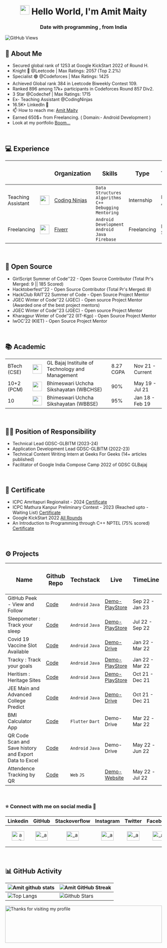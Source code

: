 <h1 align="center"><img src="https://emojis.slackmojis.com/emojis/images/1531849430/4246/blob-sunglasses.gif?1531849430" width="30"/> Hello World, I'm Amit Maity</h1>
<h3 align="center">Date with programming , from India</h3>

![GitHub Views](https://komarev.com/ghpvc/?username=maityamit&color=0e75b6)

<h2 align="left">👋 About Me</h2>

- Secured global rank of 1253 at Google KickStart 2022 of Round H.
- Knight 👑 @Leetcode | Max Ratings: 2057 (Top 2.2%)
- Specialist 🟢 @Codeforces | Max Ratings: 1425
- Achieved Global rank 384 in Leetcode Biweekly Contest 109.
- Ranked 896 among 17k+ participants in Codeforces Round 857 Div2.
- 3 Star @Codechef | Max Ratings: 1715
- Ex- Teaching Assistant @CodingNinjas
- 16.5K+ LinkedIn 🚀
- 📫 How to reach me: [Amit Maity](https://www.linkedin.com/in/maityamit)
- Earned 650$+ from Freelancing. ( Domain:- Android Development )
- Look at my portfolio [Boom...](https://maityamit.github.io/maityamit-portfolio/)

<br>

<h2>💻 Experience  </h2>

| | | <h3>Organization</h3> | <h3>Skills</h3> | <h3>Type</h3> | <h3>TimeLine</h3> |
|-----------|-----------|-----------|-----------|-----------|-----------|
| Teaching Assistant | <img src="https://files.codingninjas.in/0000000000000723.jpg" width="30" height="30"/> | [Coding Ninjas](https://www.codingninjas.com/) | ```Data Structures``` ```Algorithms``` <br> ```C++``` ```Debugging```  ```Mentoring ``` | Internship | Dec 22 - Apr 23 |
| Freelancing | <img src="https://pbs.twimg.com/profile_images/1453339438029869059/Mpk9QXje_400x400.jpg" width="30" height="30"/> | [Fiverr](https://www.fiverr.com/) | ```Android Development``` ```Android``` <br> ```Java``` ```Firebase```  | Freelancing | Mar 22 - Sep 22 |


<br>
<h2 align="left">🥑 Open Source </h2>

- GirlScript Summer of Code’'22 - Open Source Contributor (Total Pr's Merged: 9 || 185 Scored)
- Hacktoberfest’'22 - Open Source Contributor (Total Pr's Merged: 8)
- HackClub RAIT’22 Summer of Code - Open Source Project Mentor
- JGEC Winter of Code’'22 (JGEC) - Open source Project Mentor (Awarded one of the best project mentors)
- JGEC Winter of Code’'23 (JGEC) - Open source Project Mentor 
- Kharagpur Winter of Code’'22 (IIT-Kgp) - Open Source Project Mentor
- IwOC'22 (KIET) - Open Source Project Mentor

<br>

<h2>📚 Academic  </h2>

| | |  || | 
|-----------|-----------|-----------|-----------|-----------|
| BTech (CSE) | <img src="https://www.glbajajgroup.org/img/about-us/new-logo-glbajaj.webp" width="30" height="30"/> | GL Bajaj Instituite of Technology and Management  | 8.27 CGPA | Nov 21 - Current |
| 10+2 (PCM) | <img src="https://upload.wikimedia.org/wikipedia/en/b/b7/West_Bengal_Council_of_Higher_Secondary_Education_Logo.png" width="30" height="30"/> | Bhimeswari Uchcha Sikshayatan (WBCHSE) | 90% | May 19 - Jul 21 |
| 10  | <img src="https://wbbse.wb.gov.in/img/logo.png" width="30" height="30"/> | Bhimeswari Uchcha Sikshayatan (WBBSE) | 95% | Jan 18 - Feb 19 |

<br>
<h2 align="left">🙎‍♂️ Position of Responsibility</h2>

- Technical Lead GDSC-GLBITM (2023-24)
- Application Development Lead GDSC-GLBITM (2022-23)
- Technical Content Writing Intern at Geeks For Geeks (14+ articles published)
- Facilitator of Google India Compose Camp 2022 of GDSC GLBajaj

<br>
<h2 align="left">📄 Certificate</h2>

- ICPC Amritapuri Regionalist - 2024 [Certificate](https://icpc.global/ICPCID/M9USPSPSU9Z0)
- ICPC Mathura Kanpur Preliminary Contest - 2023 (Reached upto - Waiting List) [Certificate](https://icpc.global/ICPCID/M9USPSPSU9Z0)
- Google KickStart 2022 [All Rounds](https://drive.google.com/file/d/1ho68pzGu8Y2L7V-UK7EN9zArwQ51EOhB/view)
- An Introduction to Programming through C++ NPTEL (75% scored) [Certificate](https://drive.google.com/file/d/1uZq-C9cR4jRb_UMYNCJX97JPdyii-cnb/view)


<br>

<h2>⚙️ Projects  </h2>

| <h3>Name</h3> | <h3>Github Repo</h3> | <h3>Techstack</h3> | <h3>Live</h3> | <h3>TimeLine</h3> |
|-----------|-----------|-----------|-----------|-----------|
| GitHub Peek - View and Follow | [Code](https://github.com/maityamit/Github-Peek-Android-App) | ```Android``` ```Java``` | [Demo-PlayStore](https://play.google.com/store/apps/details?id=githubpeekbyamit.example.githubpeek) | Sep 22 - Jan 23 |
| Sleepometer : Track your sleep | [Code](https://github.com/maityamit/Sleepometer-Android-App) | ```Android``` ```Java``` | [Demo-PlayStore](https://play.google.com/store/apps/details?id=sleepometerbyamitmaity.example.sleepometer) | Jul 22 - Sep 22 |
| Covid 19 Vaccine Slot Available | [Code](https://github.com/maityamit/Tracky-Track-your-goals-or-targets) | ```Android``` ```Java``` | [Demo-Drive](https://drive.google.com/file/d/1bSiO13LAU5NEyg6Hj9WSK1Sv1PNWO3a7/view) | Jan 22 - Mar 22 |
| Tracky : Track your goals | [Code](https://github.com/maityamit/Tracky-Track-your-goals-or-targets) | ```Android``` ```Java``` | [Demo-PlayStore](https://play.google.com/store/apps/details?id=achivementtrackerbyamit.example.achivetracker) | Jan 22 - Mar 22 |
| Heritism : Heritage Sites | [Code](https://github.com/maityamit/Heritsm-Heritage_of_India-Application) | ```Android``` ```Java``` | [Demo-PlayStore](https://play.google.com/store/apps/details?id=heritsm_heritagebyamit.example.heritsm_heritageofindia) | Oct 21 - Dec 21 |
| JEE Main and Advanced College Predict | [Code](https://github.com/maityamit/Jee_Main_2020_Cutoff) | ```Android``` ```Java``` | [Demo-Drive](https://drive.google.com/file/d/1kkgs7mT-mAAJ7DQxa7eJ-98J0oQBWRee/view) | Oct 21 - Dec 21 |
| BMI Calculator App | [Code](https://github.com/maityamit/BMI-Calculator-App-Flutter) | ```Flutter``` ```Dart``` | Demo-Drive | Mar 22 -Mar 22 |
| QR Code Scan and Save history and Export Data to Excel | [Code](https://github.com/maityamit/QR-Code-Scanner-App-and-Export-result) | ```Android``` ```Java``` | Demo-Drive | May 22 -Jun 22 |
| Attendence Tracking by QR | [Code](https://github.com/maityamit/Attendence_tracking_website.github.io) | ```Web``` ```JS``` | [Demo-Website](https://maityamit.github.io/Attendence_tracking_website.github.io/) | May 22 -Jul 22 |

<br>

<h3 align="left">⭐ Connect with me on social media 📲 </h3>


| Linkedin | GitHub | Stackoverflow | Instagram | Twitter | Facebook |
|-----------|-----------|-----------|-----------|-----------|-----------|
| <p align="center"><a href="https://linkedin.com/in/maityamit" target="blank"><img align="center" src="https://raw.githubusercontent.com/rahuldkjain/github-profile-readme-generator/master/src/images/icons/Social/linked-in-alt.svg" alt="amitmaity" height="30" width="40" /></a></p> | <p align="center"> <a href="https://github.com/maityamit" target="blank"><img align="center" src="https://raw.githubusercontent.com/rahuldkjain/github-profile-readme-generator/master/src/images/icons/Social/github.svg" alt="_ansuman_behera_/" height="30" width="40" /></a> </p> | <p align="center"><a href="https://stackoverflow.com/users/13825516/amit-maity" target="blank"><img align="center" src="https://raw.githubusercontent.com/rahuldkjain/github-profile-readme-generator/master/src/images/icons/Social/stack-overflow.svg" alt="_ansuman_behera_/" height="30" width="40" /></a> </p> | <p align="center"><a href="https://instagram.com/amit_maity_2003" target="blank"><img align="center" src="https://raw.githubusercontent.com/rahuldkjain/github-profile-readme-generator/master/src/images/icons/Social/instagram.svg" alt="_ansuman_behera_/" height="30" width="40" /></a></p> |<p align="center"> <a href="https://twitter.com/_maityamit" target="blank"><img align="center" src="https://raw.githubusercontent.com/rahuldkjain/github-profile-readme-generator/master/src/images/icons/Social/twitter.svg" alt="_ansuman_behera_/" height="30" width="40" /></a> </p>|<p align="center"> <a href="https://www.facebook.com/maity.amit.2003" target="blank"><img align="center" src="https://raw.githubusercontent.com/rahuldkjain/github-profile-readme-generator/master/src/images/icons/Social/facebook.svg" alt="_ansuman_behera_/" height="30" width="40" /></a></p> |
   
<br>


## 📊 GitHub Activity
| ![Amit github stats](https://github-readme-stats.vercel.app/api?username=maityamit&show_icons=true&theme=radical) | ![Amit GitHub Streak](https://github-readme-streak-stats.herokuapp.com/?user=maityamit&theme=radical)                                                                                                           |
| --------------------------------------------------------------------------------------------------------------------------------- | ----------------------------------------------------------------------------------------------------------------------------------------------------------------------------------------------------------------- |
| ![Top Langs](https://github-readme-stats.vercel.app/api/top-langs/?username=maityamit&langs_count=8&theme=radical&layout=compact) | ![Github Stars](https://github-readme-stats.vercel.app/api?username=maityamit&show_icons=true&locale=en&count_private=true&hide_rank=true&custom_title=My%20GitHub%20Stats&disable_animations=true&theme=radical) |



<img height="120" alt="Thanks for visiting my profile" width="100%" src="https://github.com/dibyendu415/dibyendu415/blob/master/marquee.svg" />
